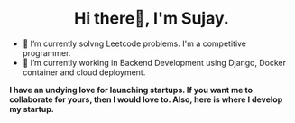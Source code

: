 <h1 align="center">Hi there👋, I'm Sujay.</h1>


          

- 🔭 I’m currently solvng Leetcode problems. I'm a competitive programmer.
- 🌱 I’m currently working in  Backend Development using Django, Docker container and cloud deployment.

 **I have an undying love for launching startups. If you want me to collaborate for yours, then I would love to.
    Also, here is where I develop my startup.**
    



     





                                                                                               
                                                                                                        



